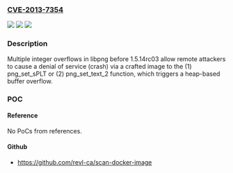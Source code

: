 ### [CVE-2013-7354](https://cve.mitre.org/cgi-bin/cvename.cgi?name=CVE-2013-7354)
![](https://img.shields.io/static/v1?label=Product&message=n%2Fa&color=blue)
![](https://img.shields.io/static/v1?label=Version&message=n%2Fa&color=blue)
![](https://img.shields.io/static/v1?label=Vulnerability&message=n%2Fa&color=brighgreen)

### Description

Multiple integer overflows in libpng before 1.5.14rc03 allow remote attackers to cause a denial of service (crash) via a crafted image to the (1) png_set_sPLT or (2) png_set_text_2 function, which triggers a heap-based buffer overflow.

### POC

#### Reference
No PoCs from references.

#### Github
- https://github.com/revl-ca/scan-docker-image

